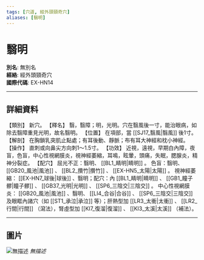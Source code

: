 ```yaml
---
tags: [穴道, 經外頭頸奇穴]
aliases: [翳明]
---
```


# 翳明

**別名**: 無別名  
**經絡**: 經外頭頸奇穴  
**國際代碼**: EX-HN14  

---

## 詳細資料
【類別】
新穴。
【釋名】
翳，翳障；明，光明。穴在翳風後一寸，能治眼病，如除去翳障重見光明，故名翳明。
【位置】
在項部，當 [[SJ17_翳風|翳風]] 後1寸。
【解剖】
在胸鎖乳突肌止點處；有耳後動、靜脈；布有耳大神經和枕小神經。
【操作】
直刺或向鼻尖方向刺1～1.5寸。
【功效】
近視，遠視，早期白內障，夜盲，色盲，中心性視網膜炎，視神經萎縮，耳鳴，眩暈，頭痛，失眠，腮腺炎，精神分裂症。
【配穴】
屈光不正：翳明、 [[BL1_睛明|睛明]] 。
色盲：翳明、 [[GB20_風池|風池]] 、 [[BL2_攢竹|攢竹]] 、 [[EX-HN5_太陽|太陽]] 。
視神經萎縮： [[EX-HN7_球後|球後]] 、翳明；配穴：內 [[BL1_睛明|睛明]] 、 [[GB1_瞳子髎|瞳子髎]] 、 [[GB37_光明|光明]] 、 [[SP6_三陰交|三陰交]] 。
中心性視網膜炎： [[GB20_風池|風池]] 、翳明、 [[LI4_合谷|合谷]] 、 [[SP6_三陰交|三陰交]] 及眼眶內諸穴（如 [[ST1_承泣|承泣]] 等）；肝熱型加 [[LR3_太衝|太衝]] 、 [[LR2_行間|行間]] （瀉法），腎虛型加 [[KI7_復溜|復溜]] 、 [[KI3_太溪|太溪]] （補法）。

---

## 圖片
![無描述](https://yibian.hopto.org/pic/shu16/412.gif)
_無描述_

